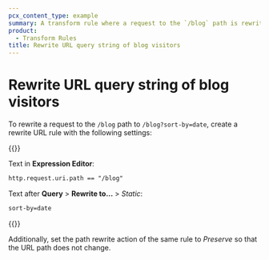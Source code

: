 ```yaml
---
pcx_content_type: example
summary: A transform rule where a request to the `/blog` path is rewritten to `/blog?sort-by=date`.
product:
  - Transform Rules
title: Rewrite URL query string of blog visitors
---
```


# Rewrite URL query string of blog visitors

To rewrite a request to the `/blog` path to `/blog?sort-by=date`, create a rewrite URL rule with the following settings:

{{<example>}}

Text in **Expression Editor**:

```txt
http.request.uri.path == "/blog"
```

Text after **Query** > **Rewrite to...** > _Static_:

```txt
sort-by=date
```

{{</example>}}

Additionally, set the path rewrite action of the same rule to _Preserve_ so that the URL path does not change.